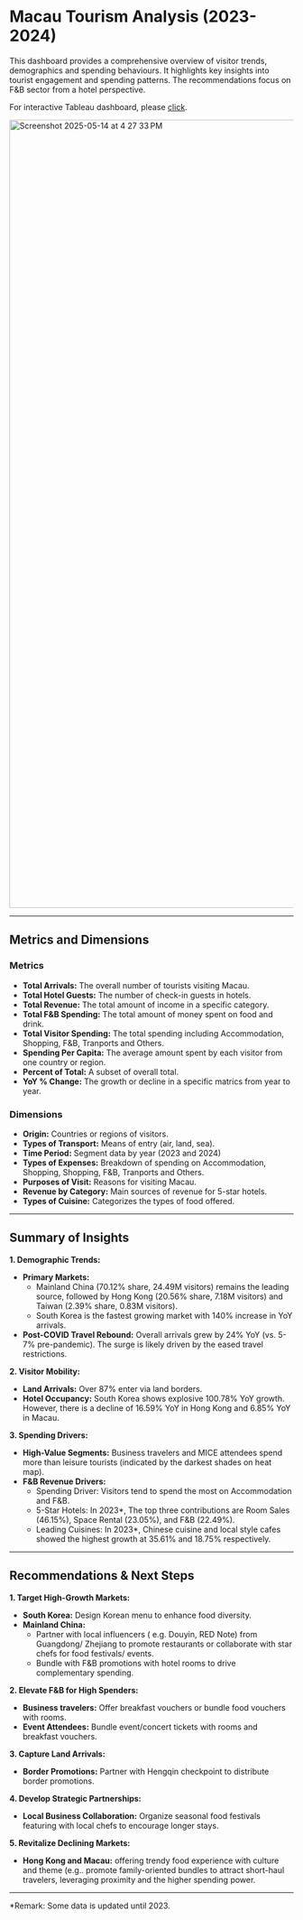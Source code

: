 # Macau Tourism Analysis (2023-2024)

This dashboard provides a comprehensive overview of visitor trends, demographics and spending behaviours. It highlights key insights into tourist engagement and spending patterns. The recommendations focus on F&B sector from a hotel perspective.

For interactive Tableau dashboard, please [click](https://public.tableau.com/views/FBTrend/MacauTourismAnalysisDashboard?:language=en-GB&publish=yes&:sid=&:redirect=auth&:display_count=n&:origin=viz_share_link).

<img width="1397" alt="Screenshot 2025-05-14 at 4 27 33 PM" src="https://github.com/user-attachments/assets/f2ea8ec0-c07b-4ebb-9ec7-41b0064bd39a" />

---

## Metrics and Dimensions
### Metrics
- **Total Arrivals:** The overall number of tourists visiting Macau.
- **Total Hotel Guests:** The number of check-in guests in hotels.
- **Total Revenue:** The total amount of income in a specific category.
- **Total F&B Spending:** The total amount of money spent on food and drink.
- **Total Visitor Spending:** The total spending including Accommodation, Shopping, F&B, Tranports and Others.
- **Spending Per Capita:** The average amount spent by each visitor from one country or region.
- **Percent of Total:** A subset of overall total.
- **YoY % Change:** The growth or decline in a specific matrics from year to year.

### Dimensions
- **Origin:** Countries or regions of visitors.
- **Types of Transport:** Means of entry (air, land, sea).
- **Time Period:** Segment data by year (2023 and 2024)
- **Types of Expenses:** Breakdown of spending on Accommodation, Shopping, Shopping, F&B, Tranports and Others.
- **Purposes of Visit:** Reasons for visiting Macau.
- **Revenue by Category:** Main sources of revenue for 5-star hotels.
- **Types of Cuisine:** Categorizes the types of food offered.

---

## Summary of Insights
**1. Demographic Trends:**
  - **Primary Markets:**
    - Mainland China (70.12% share, 24.49M visitors) remains the leading source, followed by Hong Kong (20.56% share, 7.18M visitors) and Taiwan (2.39% share, 0.83M visitors).
    - South Korea is the fastest growing market with 140% increase in YoY arrivals. 
  - **Post-COVID Travel Rebound:** Overall arrivals grew by 24% YoY (vs. 5-7% pre-pandemic). The surge is likely driven by the eased travel restrictions.


**2. Visitor Mobility:**
  - **Land Arrivals:** Over 87% enter via land borders.
  - **Hotel Occupancy:** South Korea shows explosive 100.78% YoY growth. However, there is a decline of 16.59% YoY in Hong Kong and 6.85% YoY in Macau.


**3. Spending Drivers:**
  - **High-Value Segments:** Business travelers and MICE attendees spend more than leisure tourists (indicated by the darkest shades on heat map).
  - **F&B Revenue Drivers:**
    - Spending Driver: Visitors tend to spend the most on Accommodation and F&B.
    - 5-Star Hotels: In 2023*, The top three contributions are Room Sales (46.15%), Space Rental (23.05%), and F&B (22.49%).
    - Leading Cuisines: In 2023*, Chinese cuisine and local style cafes showed the highest growth at 35.61% and 18.75% respectively.

---

## Recommendations & Next Steps
**1. Target High-Growth Markets:**
  - **South Korea:** Design Korean menu to enhance food diversity.
  - **Mainland China:**
    - Partner with local influencers ( e.g. Douyin, RED Note) from Guangdong/ Zhejiang to promote restaurants or collaborate with star chefs for food festivals/ events.
    - Bundle with F&B promotions with hotel rooms to drive complementary spending.

**2. Elevate F&B for High Spenders:**
  - **Business travelers:** Offer breakfast vouchers or bundle food vouchers with rooms.
  - **Event Attendees:** Bundle event/concert tickets with rooms and breakfast vouchers.

**3. Capture Land Arrivals:**
  - **Border Promotions:** Partner with Hengqin checkpoint to distribute border promotions.

**4. Develop Strategic Partnerships:**
  - **Local Business Collaboration:** Organize seasonal food festivals featuring with local chefs to encourage longer stays.

**5. Revitalize Declining Markets:**
  - **Hong Kong and Macau:** offering trendy food experience with culture and theme (e.g.. promote family-oriented bundles to attract short-haul travelers, leveraging proximity and the higher spending power.

---
*Remark: Some data is updated until 2023.

